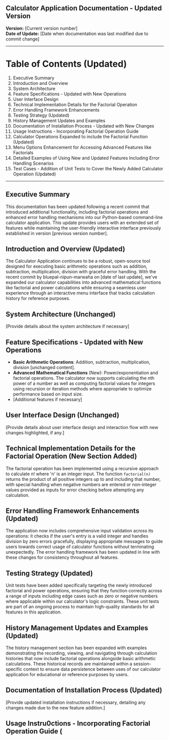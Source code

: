 ## Calculator Application Documentation - Updated Version

**Version:** [Current version number]  
**Date of Update:** [Date when documentation was last modified due to commit change]

---

# Table of Contents (Updated)
1. Executive Summary
2. Introduction and Overview
3. System Architecture
4. Feature Specifications - Updated with New Operations
5. User Interface Design
6. Technical Implementation Details for the Factorial Operation
7. Error Handling Framework Enhancements
8. Testing Strategy (Updated)
9. History Management Updates and Examples
10. Documentation of Installation Process - Updated with New Changes
11. Usage Instructions - Incorporating Factorial Operation Guide
12. Calculator Operations Expanded to include the Factorial Function (Updated)
13. Menu Options Enhancement for Accessing Advanced Features like Factorials
14. Detailed Examples of Using New and Updated Features Including Error Handling Scenarios
15. Test Cases - Addition of Unit Tests to Cover the Newly Added Calculator Operation (Updated)

---

## Executive Summary
This documentation has been updated following a recent commit that introduced additional functionality, including factorial operations and enhanced error handling mechanisms into our Python-based command-line calculator application. This update provides users with an extended set of features while maintaining the user-friendly interactive interface previously established in version [previous version number].

## Introduction and Overview (Updated)
The Calculator Application continues to be a robust, open-source tool designed for executing basic arithmetic operations such as addition, subtraction, multiplication, division with graceful error handling. With the recent commit by bluepal-nipun-marwaha on [date of last update], we've expanded our calculator capabilities into advanced mathematical functions like factorial and power calculations while ensuring a seamless user experience through an interactive menu interface that tracks calculation history for reference purposes.

## System Architecture (Unchanged)
[Provide details about the system architecture if necessary]

## Feature Specifications - Updated with New Operations
- **Basic Arithmetic Operations**: Addition, subtraction, multiplication, division [unchanged content].
- **Advanced Mathematical Functions** (New): Power/exponentiation and factorial operations. The calculator now supports calculating the nth power of a number as well as computing factorial values for integers using recursion or iteration methods where appropriate to optimize performance based on input size.
- [Additional features if necessary]

## User Interface Design (Unchanged)
[Provide details about user interface design and interaction flow with new changes highlighted, if any.]

## Technical Implementation Details for the Factorial Operation (New Section Added)
The factorial operation has been implemented using a recursive approach to calculate n! where 'n' is an integer input. The function `factorial(n)` returns the product of all positive integers up to and including that number, with special handling when negative numbers are entered or non-integer values provided as inputs for error checking before attempting any calculation.

## Error Handling Framework Enhancements (Updated)
The application now includes comprehensive input validation across its operations: it checks if the user's entry is a valid integer and handles division by zero errors gracefully, displaying appropriate messages to guide users towards correct usage of calculator functions without terminating unexpectedly. The error handling framework has been updated in line with these changes for consistency throughout all features.

## Testing Strategy (Updated)
Unit tests have been added specifically targeting the newly introduced factorial and power operations, ensuring that they function correctly across a range of inputs including edge cases such as zero or negative numbers where applicable within our calculator's logic constraints. These unit tests are part of an ongoing process to maintain high-quality standards for all features in this application.

## History Management Updates and Examples (Updated)
The history management section has been expanded with examples demonstrating the recording, viewing, and navigating through calculation histories that now include factorial operations alongside basic arithmetic calculations. These historical records are maintained within a session-specific context to ensure data persistence between uses of our calculator application for educational or reference purposes by users.

## Documentation of Installation Process (Updated)
[Provide updated installation instructions if necessary, detailing any changes made due to the new feature addition.]

## Usage Instru0ctions - Incorporating Factorial Operation Guide (